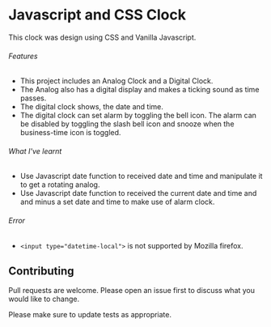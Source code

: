 # Javascript and CSS Clock

This clock was design using CSS and Vanilla Javascript.

###### Features

- This project includes an Analog Clock and a Digital Clock.
- The Analog also has a digital display and makes a ticking sound as time passes.
- The digital clock shows, the date and time.
- The digital clock can set alarm by toggling the bell icon. The alarm can be disabled by toggling the slash bell icon and snooze when the business-time icon is toggled.

###### What I've learnt

- Use Javascript date function to received date and time and manipulate it to get a rotating analog.
- Use Javascript date function to received the current date and time and and minus a set date and time to make use of alarm clock.

###### Error

- `<input type="datetime-local">` is not supported by Mozilla firefox.

## Contributing

Pull requests are welcome. Please open an issue first to discuss what you would like to change.

Please make sure to update tests as appropriate.
